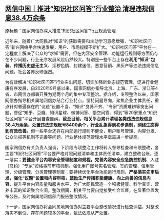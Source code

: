 <!--1604552574000-->
[网信中国｜推进“知识社区问答”行业整治 清理违规信息38.4万余条](https://chinadigitaltimes.net/chinese/2020/11/%e7%bd%91%e4%bf%a1%e4%b8%ad%e5%9b%bd%ef%bd%9c%e6%8e%a8%e8%bf%9b%e7%9f%a5%e8%af%86%e7%a4%be%e5%8c%ba%e9%97%ae%e7%ad%94%e8%a1%8c%e4%b8%9a%e6%95%b4%e6%b2%bb-%e6%b8%85%e7%90%86%e8%bf%9d/)
------

<p>原标题：国家网信办深入推进“知识社区问答”行业规范管理</p><p>近年来，随着广大网民对“知识”的获取需要和主动学习意愿增强，“知识社区问答”新兴网络平台快速发展，用户、市场规模不断扩大。“知识社区问答”平台在一定程度上解决了公众的“求知”需要，但在内容安全管理、功能运行规则等方面仍存在不少问题，行业无序发展风险仍然较大。特别是一些平台上存在<strong>利用“知识”包装、传播历史虚无主义</strong>、淫秽色情、封建迷信、恶意营销、黑灰产等违法违规信息问题，社会各界反映强烈。</p><p>为有效解决“知识社区问答”行业突出问题，切实加强新业态规范管理，促进行业健康有序发展，自2020年9月底以来，国家网信办指导北京、上海、广东、浙江等4省、市网信办部署开展为期两个月的集中专项整治。据介绍，专项整治以来，国家网信办指导相关属地网信办结合行业特点，坚持问题导向，聚焦企业主体责任，重点针对普遍存在的“议题”设置不当、“知识”良莠不齐、“专家”资质难辨等突出问题，督促“知乎、豆瓣、知识星球、微博问答、悟空问答、得到”等20家重点“知识社区问答”平台开展自查自纠。<strong>截至目前，相关平台累计清理各类违法违规信息38.4万余条，处置违法违规账号8400余个，行业乱象得到初步遏制，网络生态得到有效改善。</strong>但一些平台还存在内部运行规则不健全，用户账号管理、内容分发、公众举报等机制不完善等问题，行业整体规范管理水平亟需进一步提高。</p><p>国家网信办有关负责人强调，下阶段专项整治工作将转入督导检查和专项整改，各主要“知识社区问答”平台要严格对照问题清单和主体责任清单，建立整改台账，逐一落实；<strong>要健全平台内容安全管理制度和规程，完善内容安全应急防控机制</strong>、入驻（签约）“专家”资格事前审核机制，强化用户账号实名管理、签约管理、信用管理、分级管理、分类管理等制度；要持续优化平台功能运行规则，<strong>严格落实先审后发，强化“议题”设置和内容审核，鼓励生产传播积极健康、向上向善的信息内容</strong>，提升平台内容质量和服务水平，为广大网民营造一个积极健康、科学真实、营养丰富的知识聚合空间。整改期间，相关平台要自觉接受社会监督，在显著位置发布公告，及时向属地网信部门报告整改情况。</p><p>下一步，国家网信办将会同属地网信办对主要平台整改情况进行检查评估，对整改落实不到位、存在问题较多的平台，依法依规从严处置。</p>
